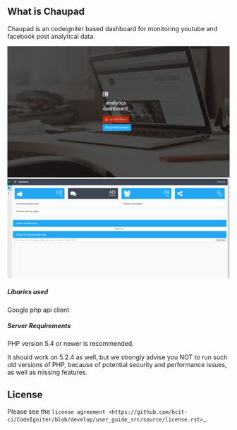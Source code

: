 
## What is Chaupad

Chaupad is an codeigniter based dashboard for monitoring youtube and facebook post analytical data.

![Alt text](https://github.com/pratikone/chaupad/blob/master/Capture.PNG?raw=true "Title")
![Alt text](https://github.com/pratikone/chaupad/blob/master/Capture2.PNG?raw=true "Title")

##### Libaries used


Google php api client

##### Server Requirements

PHP version 5.4 or newer is recommended.

It should work on 5.2.4 as well, but we strongly advise you NOT to run
such old versions of PHP, because of potential security and performance
issues, as well as missing features.

## License 

Please see the `license
agreement <https://github.com/bcit-ci/CodeIgniter/blob/develop/user_guide_src/source/license.rst>`_.
